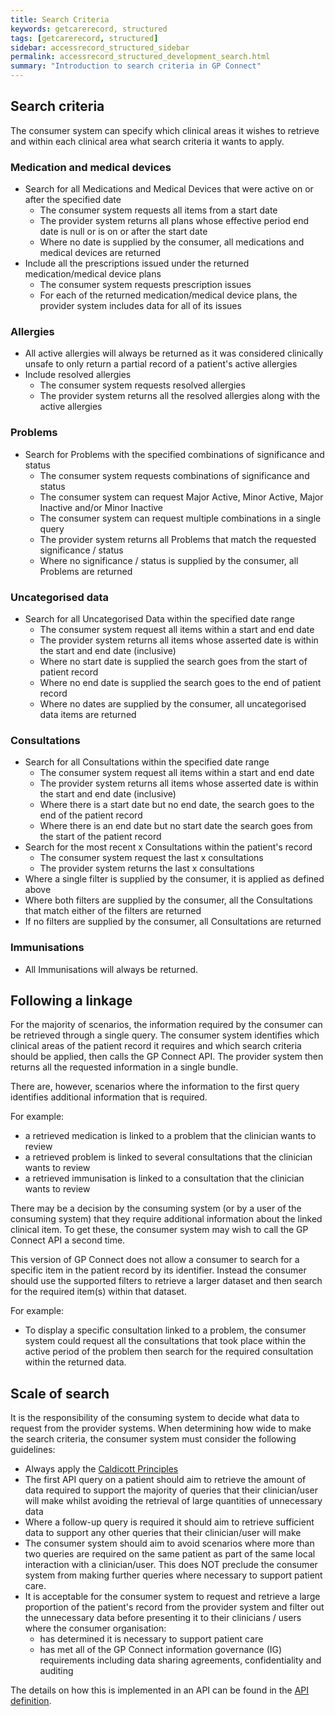 ```yaml
---
title: Search Criteria
keywords: getcarerecord, structured
tags: [getcarerecord, structured]
sidebar: accessrecord_structured_sidebar
permalink: accessrecord_structured_development_search.html
summary: "Introduction to search criteria in GP Connect"
---
```


## Search criteria ##

The consumer system can specify which clinical areas it wishes to retrieve and within each clinical area what search criteria it wants to apply.

### Medication and medical devices ###

* Search for all Medications and Medical Devices that were active on or after the specified date
     * The consumer system requests all items from a start date
     * The provider system returns all plans whose effective period end date is null or is on or after the start date
     * Where no date is supplied by the consumer, all medications and medical devices are returned
* Include all the prescriptions issued under the returned medication/medical device plans
     * The consumer system requests prescription issues
     * For each of the returned medication/medical device plans, the provider system includes data for all of its issues

### Allergies ###

* All active allergies will always be returned as it was considered clinically unsafe to only return a partial record of a patient's active allergies
* Include resolved allergies
     * The consumer system requests resolved allergies
     * The provider system returns all the resolved allergies along with the active allergies

### Problems ###

* Search for Problems with the specified combinations of significance and status
     * The consumer system requests combinations of significance and status
     * The consumer system can request Major Active, Minor Active, Major Inactive and/or Minor Inactive
     * The consumer system can request multiple combinations in a single query
     * The provider system returns all Problems that match the requested significance / status
     * Where no significance / status is supplied by the consumer, all Problems are returned

### Uncategorised data ###

* Search for all Uncategorised Data within the specified date range
     * The consumer system request all items within a start and end date
     * The provider system returns all items whose asserted date is within the start and end date (inclusive)
     * Where no start date is supplied the search goes from the start of patient record
     * Where no end date is supplied the search goes to the end of patient record
     * Where no dates are supplied by the consumer, all uncategorised data items are returned

### Consultations ###

* Search for all Consultations within the specified date range
     * The consumer system request all items within a start and end date
     * The provider system returns all items whose asserted date is within the start and end date (inclusive)
     * Where there is a start date but no end date, the search goes to the end of the patient record
     * Where there is an end date but no start date the search goes from the start of the patient record
* Search for the most recent x Consultations within the patient's record
     * The consumer system request the last x consultations
     * The provider system returns the last x consultations
* Where a single filter is supplied by the consumer, it is applied as defined above
* Where both filters are supplied by the consumer, all the Consultations that match either of the filters are returned
* If no filters are supplied by the consumer, all Consultations are returned

### Immunisations ###

* All Immunisations will always be returned.

## Following a linkage ##
For the majority of scenarios, the information required by the consumer can be retrieved through a single query. The consumer system identifies which clinical areas of the patient record it requires and which search criteria should be applied, then calls the GP Connect API. The provider system then returns all the requested information in a single bundle.

There are, however, scenarios where the information to the first query identifies additional information that is required.

For example:
* a retrieved medication is linked to a problem that the clinician wants to review
* a retrieved problem is linked to several consultations that the clinician wants to review
* a retrieved immunisation is linked to a consultation that the clinician wants to review

There may be a decision by the consuming system (or by a user of the consuming system) that they require additional information about the linked clinical item. To get these, the consumer system may wish to call the GP Connect API a second time.

This version of GP Connect does not allow a consumer to search for a specific item in the patient record by its identifier. Instead the consumer should use the supported filters to retrieve a larger dataset and then search for the required item(s) within that dataset.

For example:
* To display a specific consultation linked to a problem, the consumer system could request all the consultations that took place within the active period of the problem then search for the required consultation within the returned data. 

## Scale of search ##

It is the responsibility of the consuming system to decide what data to request from the provider systems. When determining how wide to make the search criteria, the consumer system must consider the following guidelines:

* Always apply the [Caldicott Principles](https://www.igt.hscic.gov.uk/Caldicott2Principles.aspx) 
* The first API query on a patient should aim to retrieve the amount of data required to support the majority of queries that their clinician/user will make whilst avoiding the retrieval of large quantities of unnecessary data
* Where a follow-up query is required it should aim to retrieve sufficient data to support any other queries that their clinician/user will make
* The consumer system should aim to avoid scenarios where more than two queries are required on the same patient as part of the same local interaction with a clinician/user. This does NOT preclude the consumer system from making further queries where necessary to support patient care.
* It is acceptable for the consumer system to request and retrieve a large proportion of the patient's record from the provider system and filter out the unnecessary data before presenting it to their clinicians / users where the consumer organisation: 
     * has determined it is necessary to support patient care
     * has met all of the GP Connect information governance (IG) requirements including data sharing agreements, confidentiality and auditing

The details on how this is implemented in an API can be found in the [API definition](accessrecord_structured_development_retrieve_patient_record.html).
